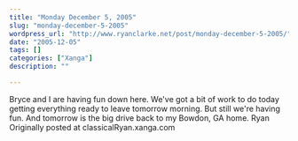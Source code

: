 ```yaml
---
title: "Monday December 5, 2005"
slug: "monday-december-5-2005"
wordpress_url: "http://www.ryanclarke.net/post/monday-december-5-2005/"
date: "2005-12-05"
tags: []
categories: ["Xanga"]
description: ""

---
```


Bryce and I are having fun down here. We've got a bit of work to do today getting everything ready to leave tomorrow morning. But still we're having fun. And tomorrow is the big drive back to my Bowdon, GA home.
 Ryan
Originally posted at classicalRyan.xanga.com
